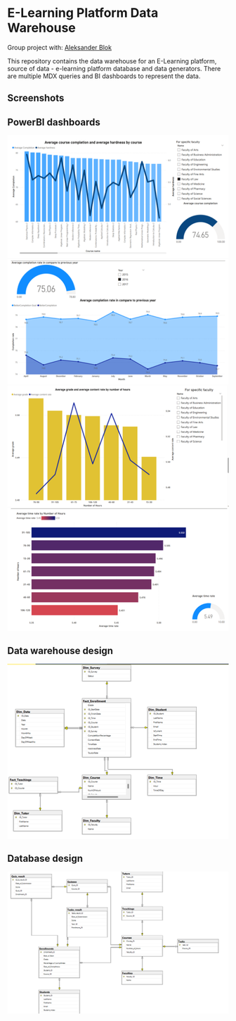 
# E-Learning Platform Data Warehouse
Group project with: [Aleksander Blok](https://github.com/olekblok)

This repository contains the data warehouse for an E-Learning platform, source of data - e-learning platform database and data generators. There are multiple MDX queries and BI dashboards to represent the data. 

## Screenshots
## PowerBI dashboards
![Screenshot 1](/screens/CompletionScreen.png)
![Screenshot 2](/screens/KPIscreen.png)
![Screenshot 3](/screens/AvgGrade.png)
![Screenshot 4](/screens/NumHoursScreen.png)
## Data warehouse design

![Screenshot 5](/screens/DWscreen.png)

## Database design
![Screenshot 6](/screens/DBscreen.png)


